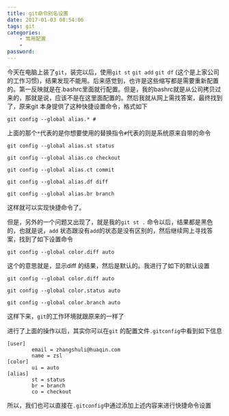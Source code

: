 ```yaml
---
title: git命令别名设置
date: 2017-01-03 08:54:06
tags: git
categories:
    - 常用配置
    - 
password: 
---
```



今天在电脑上装了`git`，装完以后，使用`git st` `git add`  `git df` (这个是上家公司的工作习惯)，结果发现不能用。后来感觉到，也许是这些缩写都是需要重新配置的。第一反映就是在.bashrc里面就行配置。但是，我的bashrc就是从公司拷贝过来的，那就是说，应该不是在这里面配置的。然后我就从网上需找答案，最终找到了，原来git 本身提供了这种快捷设置命令，格式如下

```
git config --global alias.* #

```

上面的那个`*`代表的是你想要使用的替换指令`#`代表的则是系统原来自带的命令

```
git config --global alias.st status

git config --global alias.co checkout

git config --global alias.ct commit

git config --global alias.df diff

git config --global alias.br branch
```

这样就可以实现快捷命令了。

但是，另外的一个问题又出现了，就是我的`git st .` 命令以后，结果都是黑色的，也就是说，`add` 状态跟没有`add`的状态是没有区别的，然后继续网上寻找答案，找到了如下设置命令

```
git config --global color.diff auto
```

这个的意思就是，显示diff 的结果，然后是默认的。我进行了如下的默认设置

```
git config --global color.diff auto

git config --global color.status auto

git config --global color.branch auto
```

这样下来，`git`的工作环境就跟原来的一样了

进行了上面的操作以后，其实你可以在`git` 的配置文件`.gitconfig`中看到如下信息

```git
[user]
        email = zhangshuli@huaqin.com
        name = zsl
[color]
        ui = auto
[alias]
        st = status
        br = branch
        co = checkout
```

所以，我们也可以直接在`.gitconfig`中通过添加上述内容来进行快捷命令设置

